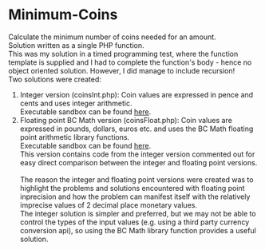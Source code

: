 # Minimum-Coins
Calculate the minimum number of coins needed for an amount.\
Solution written as a single PHP function.\
This was my solution in a timed programming test, where the function template is supplied and I had to complete the function's body - hence no object oriented solution. However, I did manage to include recursion! <br />
Two solutions were created:
1.  Integer version (coinsInt.php): Coin values are expressed in pence and cents and uses integer arithmetic.<br /> 
    Executable sandbox can be found [here](https://phpsandbox.io/n/minimumcoinsint-still-band-azov).
2.  Floating point BC Math version (coinsFloat.php): Coin values are expressed in pounds, dollars, euros etc. and uses the BC Math floating point arithmetic library functions.<br />
    Executable sandbox can be found [here](https://phpsandbox.io/n/minimumcoinsfloat-x7v2x).<br />
    This version contains code from the integer version commented out for easy direct comparison between the integer and floating point versions.<br />
    <br />
    The reason the integer and floating point versions were created was to highlight the problems and solutions encountered with floating point inprecision and how the problem can manifest itself with the relatively imprecise values of 2 decimal place monetary values.<br />
    The integer solution is simpler and preferred, but we may not be able to control the types of the input values (e.g. using a third party currency conversion api), so using the BC Math library function provides a useful solution.

